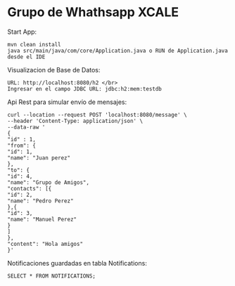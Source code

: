 # Grupo de Whathsapp XCALE

Start App:
```
mvn clean install
java src/main/java/com/core/Application.java o RUN de Application.java desde el IDE

```

Visualizacion de Base de Datos: 
```
URL: http://localhost:8080/h2 </br>
Ingresar en el campo JDBC URL: jdbc:h2:mem:testdb
```

Api Rest para simular envío de mensajes: </br>
```
curl --location --request POST 'localhost:8080/message' \
--header 'Content-Type: application/json' \
--data-raw '
{
"id" : 1,
"from": {
"id": 1,
"name": "Juan perez"
},    
"to": {
"id": 4,
"name": "Grupo de Amigos",
"contacts": [{
"id": 2,
"name": "Pedro Perez"
},{
"id": 3,
"name": "Manuel Perez"
}
]
},
"content": "Hola amigos"
}'
```

Notificaciones guardadas en tabla Notifications:
```
SELECT * FROM NOTIFICATIONS;
```
